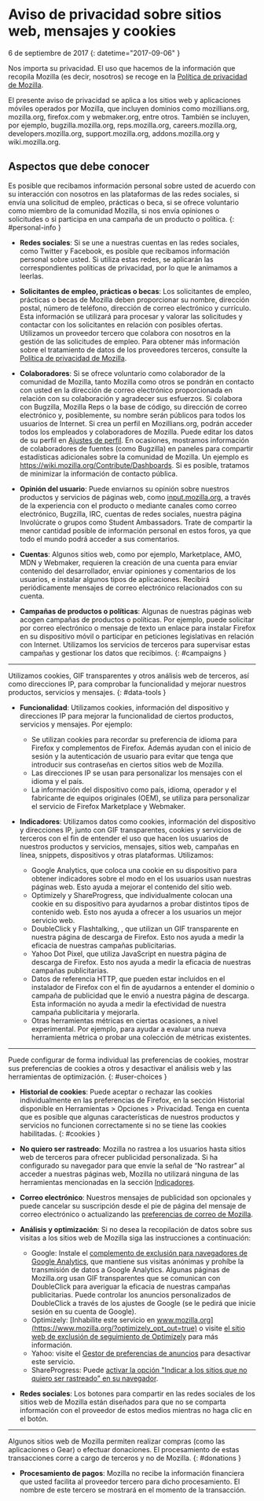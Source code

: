 # Aviso de privacidad sobre sitios web, mensajes y cookies

6 de septiembre de 2017
{: datetime="2017-09-06" }

Nos importa su privacidad. El uso que hacemos de la información que recopila Mozilla (es decir, nosotros) se recoge en la [Política de privacidad de Mozilla](https://www.mozilla.org/privacy/).

El presente aviso de privacidad se aplica a los sitios web y aplicaciones móviles operados por Mozilla,
que incluyen dominios como mozillians.org, mozilla.org, firefox.com y webmaker.org, entre otros. También se incluyen, por ejemplo, bugzilla.mozilla.org, reps.mozilla.org, careers.mozilla.org, developers.mozilla.org, support.mozilla.org, addons.mozilla.org y wiki.mozilla.org.

## Aspectos que debe conocer

Es posible que recibamos información personal sobre usted de acuerdo con su interacción con nosotros en las plataformas de las redes sociales, si envía una solicitud de empleo, prácticas o beca, si se ofrece voluntario como miembro de la comunidad Mozilla, si nos envía opiniones o solicitudes o si participa en una campaña de un producto o política.
{: #personal-info }

* **Redes sociales**: Si se une a nuestras cuentas en las redes sociales, como Twitter y Facebook, es posible que recibamos información personal sobre usted. Si utiliza estas redes, se aplicarán las correspondientes políticas de privacidad, por lo que le animamos a leerlas.

* **Solicitantes de empleo, prácticas o becas**: Los solicitantes de empleo, prácticas o becas de Mozilla deben proporcionar su nombre, dirección postal, número de teléfono, dirección de correo electrónico y currículo. Esta información se utilizará para procesar y valorar las solicitudes y contactar con los solicitantes en relación con posibles ofertas. Utilizamos un proveedor tercero que colabora con nosotros en la gestión de las solicitudes de empleo. Para obtener más información sobre el tratamiento de datos de los proveedores terceros, consulte la [Política de privacidad de Mozilla](https://www.mozilla.org/privacy/).

* **Colaboradores**: Si se ofrece voluntario como colaborador de la comunidad de Mozilla, tanto Mozilla como otros se pondrán en contacto con usted en la dirección de correo electrónico proporcionada en relación con su colaboración y agradecer sus esfuerzos. Si colabora con Bugzilla, Mozilla Reps o la base de código, su dirección de correo electrónico y, posiblemente, su nombre serán públicos para todos los usuarios de Internet. Si crea un perfil en Mozillians.org, podrán acceder todos los empleados y colaboradores de Mozilla. Puede editar los datos de su perfil en [Ajustes de perfil](https://mozillians.org/user/edit). En ocasiones, mostramos información de colaboradores de fuentes (como Bugzilla) en paneles para compartir estadísticas adicionales sobre la comunidad de Mozilla. Un ejemplo es <https://wiki.mozilla.org/Contribute/Dashboards>. Si es posible, tratamos de minimizar la información de contacto pública.

* **Opinión del usuario**:  Puede enviarnos su opinión sobre nuestros productos y servicios de páginas web, como [input.mozilla.org](https://input.mozilla.org/), a través de la experiencia con el producto o mediante canales como correo electrónico, Bugzilla, IRC, cuentas de redes sociales, nuestra página Involúcrate o grupos como Student Ambassadors. Trate de compartir la menor cantidad posible de información personal en estos foros, ya que todo el mundo podrá acceder a sus comentarios.

* **Cuentas**: Algunos sitios web, como por ejemplo, Marketplace, AMO, MDN y Webmaker, requieren la creación de una cuenta para enviar contenido del desarrollador, enviar opiniones y comentarios de los usuarios, e instalar algunos tipos de aplicaciones.  Recibirá periódicamente mensajes de correo electrónico relacionados con su cuenta.

* **Campañas de productos o políticas**: Algunas de nuestras páginas web acogen campañas de productos o políticas. Por ejemplo, puede solicitar por correo electrónico o mensaje de texto un enlace para instalar Firefox en su dispositivo móvil o participar en peticiones legislativas en relación con Internet. Utilizamos los servicios de terceros para supervisar estas campañas y gestionar los datos que recibimos.
{: #campaigns }

---------------------------------------

Utilizamos cookies, GIF transparentes y otros análisis web de terceros, así como direcciones IP, para comprobar la funcionalidad y mejorar nuestros productos, servicios y mensajes.
{: #data-tools }

* **Funcionalidad**: Utilizamos cookies, información del dispositivo y direcciones IP para mejorar la funcionalidad de ciertos productos, servicios y mensajes. Por ejemplo:
    * Se utilizan cookies para recordar su preferencia de idioma para Firefox y complementos de Firefox. Además ayudan con el inicio de sesión y la autenticación de usuario para evitar que tenga que introducir sus contraseñas en ciertos sitios web de Mozilla.   
    * Las direcciones IP se usan para personalizar los mensajes con el idioma y el país.  
    * La información del dispositivo como país, idioma, operador y el fabricante de equipos originales (OEM), se utiliza para personalizar el servicio de Firefox Marketplace y Webmaker.

* **Indicadores**: Utilizamos datos como cookies, información del dispositivo y direcciones IP,  junto con GIF transparentes, cookies y servicios de terceros con el fin de entender el uso que hacen los usuarios de nuestros productos y servicios, mensajes, sitios web, campañas en línea, snippets, dispositivos y otras plataformas. Utilizamos:
    * Google Analytics, que coloca una cookie en su dispositivo para obtener indicadores sobre el modo en el los usuarios usan nuestras páginas web. Esto ayuda a mejorar el contenido del sitio web.   
    * Optimizely y ShareProgress, que individualmente colocan una cookie en su dispositivo para ayudarnos a probar distintos tipos de contenido web.  Esto nos ayuda a ofrecer a los usuarios un mejor servicio web.
    * DoubleClick y Flashtalking, , que utilizan un GIF transparente en nuestra página de descarga de Firefox.  Esto nos ayuda a medir la eficacia de nuestras campañas publicitarias.
    * Yahoo Dot Pixel, que utiliza JavaScript en nuestra página de descarga de Firefox. Esto nos ayuda a medir la eficacia de nuestras campañas publicitarias. 
    * Datos de referencia HTTP, que pueden estar incluidos en el instalador de Firefox con el fin de ayudarnos a entender el dominio o campaña de publicidad que le envió a nuestra página de descarga. Esta información no ayuda a medir la efectividad de nuestra campaña publicitaria y mejorarla.
    * Otras herramientas métricas en ciertas ocasiones, a nivel experimental. Por ejemplo, para ayudar a evaluar una nueva herramienta métrica o probar una colección de métricas existentes.

---------------------------------------

Puede configurar de forma individual las preferencias de cookies, mostrar sus preferencias de cookies a otros y desactivar el análisis web y las herramientas de optimización.
{: #user-choices }

* **Historial de cookies**: Puede aceptar o rechazar las cookies individualmente en las preferencias de Firefox, en la sección Historial disponible en Herramientas > Opciones > Privacidad. Tenga en cuenta que es posible que algunas características de nuestros productos y servicios no funcionen correctamente si no se tiene las cookies habilitadas.
{: #cookies }

* **No quiero ser rastreado**: Mozilla no rastrea a los usuarios hasta sitios web de terceros para ofrecer publicidad personalizada.  Si ha configurado su navegador para que envíe la señal de “No rastrear” al acceder a nuestras páginas web, Mozilla no utilizará ninguna de las herramientas mencionadas en la sección [Indicadores](#data-tools).

* **Correo electrónico**: Nuestros mensajes de publicidad son opcionales y puede cancelar su suscripción desde el pie de página del mensaje de correo electrónico o actualizando las [preferencias de correo de Mozilla](https://www.mozilla.org/newsletter/recovery/). 

* **Análisis y optimización**: Si no desea la recopilación de datos sobre sus visitas a los sitios web de Mozilla siga las instrucciones a continuación:
   *  Google: Instale el [complemento de exclusión para navegadores de Google Analytics](https://tools.google.com/dlpage/gaoptout), que mantiene sus visitas anónimas y prohíbe la transmisión de datos a Google Analytics. Algunas páginas de Mozilla.org usan GIF transparentes que se comunican con DoubleClick para averiguar la eficacia de nuestras campañas publicitarias. Puede controlar los anuncios personalizados de DoubleClick a través de los ajustes de Google (se le pedirá que inicie sesión en su cuenta de Google).
   *  Optimizely: [Inhabilite este servicio en www.mozilla.org](https://www.mozilla.org/?optimizely_opt_out=true) o visite [el sitio web de exclusión de seguimiento de Optimizely](https://www.optimizely.com/opt_out) para más información. 
    *  Yahoo: visite el [Gestor de preferencias de anuncios](https://aim.yahoo.com/aim/us/en/optout/) para desactivar este servicio.
   *  ShareProgress: Puede [activar la opción "Indicar a los sitios que no quiero ser rastreado" en su navegador](https://support.mozilla.org/kb/how-do-i-turn-do-not-track-feature).

* **Redes sociales**: Los botones para compartir en las redes sociales de los sitios web de Mozilla están diseñados para que no se comparta información con el proveedor de estos medios mientras no haga clic en el botón.

---------------------------------------

Algunos sitios web de Mozilla permiten realizar compras (como las aplicaciones o Gear) o efectuar donaciones. El procesamiento de estas transacciones corre a cargo de terceros y no de Mozilla.
{: #donations }

* **Procesamiento de pagos**:   Mozilla no recibe la información financiera que usted facilita al proveedor tercero para dicho procesamiento. El nombre de este tercero se mostrará en el momento de la transacción.
